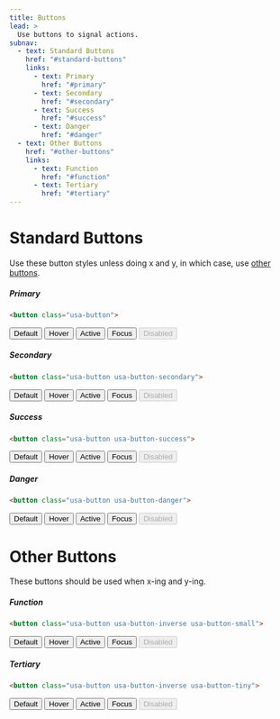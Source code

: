 ```yaml
---
title: Buttons
lead: >
  Use buttons to signal actions.
subnav:
  - text: Standard Buttons
    href: "#standard-buttons"
    links:
      - text: Primary
        href: "#primary"
      - text: Secondary
        href: "#secondary"
      - text: Success
        href: "#success"
      - text: Danger
        href: "#danger"
  - text: Other Buttons
    href: "#other-buttons"
    links:
      - text: Function
        href: "#function"
      - text: Tertiary
        href: "#tertiary"
---
```


# Standard Buttons

Use these button styles unless doing x and y, in which case, use [other buttons](#other-buttons).

##### Primary

```html
<button class="usa-button">
```

<button class="usa-button">Default</button>
<button class="usa-button usa-button-hover">Hover</button>
<button class="usa-button usa-button-active">Active</button>
<button class="usa-button usa-focus">Focus</button>
<button class="usa-button" disabled>Disabled</button>

##### Secondary

```html
<button class="usa-button usa-button-secondary">
```

<button class="usa-button usa-button-secondary">Default</button>
<button class="usa-button usa-button-secondary usa-button-hover">Hover</button>
<button class="usa-button usa-button-secondary usa-button-active">Active</button>
<button class="usa-button usa-button-secondary usa-focus">Focus</button>
<button class="usa-button usa-button-secondary" disabled>Disabled</button>

##### Success

```html
<button class="usa-button usa-button-success">
```

<button class="usa-button usa-button-success">Default</button>
<button class="usa-button usa-button-success usa-button-hover">Hover</button>
<button class="usa-button usa-button-success usa-button-active">Active</button>
<button class="usa-button usa-button-success usa-focus">Focus</button>
<button class="usa-button usa-button-success" disabled>Disabled</button>

##### Danger

```html
<button class="usa-button usa-button-danger">
```

<button class="usa-button usa-button-danger">Default</button>
<button class="usa-button usa-button-danger usa-button-hover">Hover</button>
<button class="usa-button usa-button-danger usa-button-active">Active</button>
<button class="usa-button usa-button-danger usa-focus">Focus</button>
<button class="usa-button usa-button-danger" disabled>Disabled</button>

# Other Buttons

These buttons should be used when x-ing and y-ing.

##### Function

```html
<button class="usa-button usa-button-inverse usa-button-small">
```

<button class="usa-button usa-button-inverse usa-button-small">Default</button>
<button class="usa-button usa-button-inverse usa-button-small usa-button-hover">Hover</button>
<button class="usa-button usa-button-inverse usa-button-small usa-button-active">Active</button>
<button class="usa-button usa-button-inverse usa-button-small usa-focus">Focus</button>
<button class="usa-button usa-button-inverse usa-button-small" disabled>Disabled</button>

##### Tertiary

```html
<button class="usa-button usa-button-inverse usa-button-tiny">
```

<button class="usa-button usa-button-inverse usa-button-tiny">Default</button>
<button class="usa-button usa-button-inverse usa-button-tiny usa-button-hover">Hover</button>
<button class="usa-button usa-button-inverse usa-button-tiny usa-button-active">Active</button>
<button class="usa-button usa-button-inverse usa-button-tiny usa-focus">Focus</button>
<button class="usa-button usa-button-inverse usa-button-tiny" disabled>Disabled</button>
